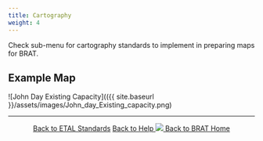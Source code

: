 ```yaml
---
title: Cartography
weight: 4
---
```


Check sub-menu for cartography standards to implement in preparing maps for BRAT.

## Example Map

![John Day Existing Capacity](({{ site.baseurl }}/assets/images/John_day_Existing_capacity.png)

------
<div align="center">
	<a class="hollow button" href="{{ site.baseurl }}/Documentation/Standards"><i class = "fa fa-check-square-o"></i> Back to ETAL Standards</a>
	<a class="hollow button" href="{{ site.baseurl }}/Documentation"><i class="fa fa-info-circle"></i> Back to Help </a>
	<a class="hollow button" href="{{ site.baseurl }}/"><img src="{{ site.baseurl }}/assets/images/favicons/favicon-16x16.png">  Back to BRAT Home </a>  
</div>
